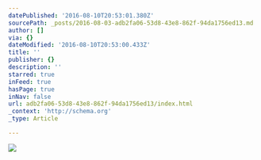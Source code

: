 ```yaml
---
datePublished: '2016-08-10T20:53:01.380Z'
sourcePath: _posts/2016-08-03-adb2fa06-53d8-43e8-862f-94da1756ed13.md
author: []
via: {}
dateModified: '2016-08-10T20:53:00.433Z'
title: ''
publisher: {}
description: ''
starred: true
inFeed: true
hasPage: true
inNav: false
url: adb2fa06-53d8-43e8-862f-94da1756ed13/index.html
_context: 'http://schema.org'
_type: Article

---
```

![](https://the-grid-user-content.s3-us-west-2.amazonaws.com/353b0966-12ef-4ed7-b451-6e2018b6ad05.jpg)